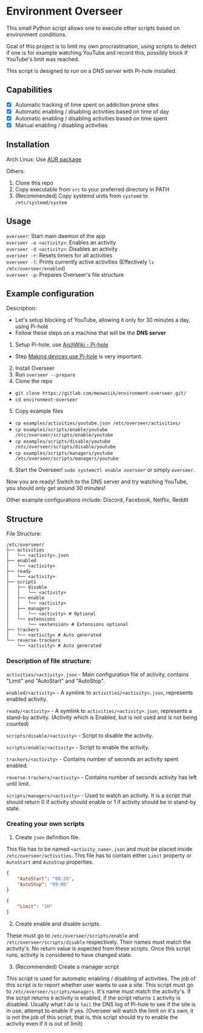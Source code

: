 # Environment Overseer

This small Python script allows one to execute other scripts based on environment conditions.

Goal of this project is to limit my own procrastination, using scripts to detect if one is for example watching 
YouTube and record this, possibly block if YouTube's limit was reached.

This script is designed to run on a DNS server with Pi-hole installed.

## Capabilities

* [X] Automatic tracking of time spent on addiction prone sites
* [X] Automatic enabling / disabling activities based on time of day
* [X] Automatic enabling / disabling activities based on time spent
* [X] Manual enabling / disabling activities

## Installation

Arch Linux:
Use [AUR package](https://aur.archlinux.org/packages/environment-overseer-git/)

Others:
1. Clone this repo
2. Copy executable from `src` to your preferred directory in PATH
3. (Recommended) Copy systemd units from `systemd` to `/etc/systemd/system`

## Usage

`overseer`: Start main daemon of the app   
`overseer -e <activity>`: Enables an activity  
`overseer -d <activity>`: Disables an activity  
`overseer -r`: Resets timers for all activities  
`overseer -l`: Prints currently active activities (Effectively `ls /etc/overseer/enabled`)  
`overseer -p`: Prepares Overseer's file structure

## Example configuration

Description:
 * Let's setup blocking of YouTube, allowing it only for 30 minutes a day, using Pi-hole
 * Follow these steps on a machine that will be the **DNS server**

1. Setup Pi-hole, use [ArchWiki - Pi-hole](https://wiki.archlinux.org/index.php/Pi-hole)
 - Step [Making devices use Pi-hole](https://wiki.archlinux.org/index.php/Pi-hole#Making_devices_use_Pi-hole) is very important.
2. Install Overseer
3. Run `overseer --prepare`
4. Clone the repo
 - `git clone https://gitlab.com/meowxiik/environment-overseer.git/`
 - `cd environment-overseer`
5. Copy example files
 - `cp examples/activities/youtube.json /etc/overseer/activities/`
 - `cp examples/scripts/enable/youtube /etc/overseer/scripts/enable/youtube`
 - `cp examples/scripts/disable/youtube /etc/overseer/scripts/disable/youtube`
 - `cp examples/scripts/managers/youtube /etc/overseer/scripts/managers/youtube`
6. Start the Overseer! `sudo systemctl enable overseer` or simply `overseer`.

Now you are ready!
Switch to the DNS server and try watching YouTube, you should only get around 30 minutes!

Other example configurations include: Discord, Facebook, Netflix, Reddit

## Structure

File Structure:
```
/etc/overseer/
├── activities
│   └── <activity>.json
├── enabled
│   └── <activity>
├── ready
│   └── <activity>
├── scripts
│   ├── disable
│   │   └── <activity>
│   ├── enable
│   │   └── <activity>
│   ├── managers 
│   │   └── <activity> # Optional
│   └── extensions
│       └── <extension> # Extensions optional
├── trackers
│   └── <activity> # Auto generated
└── reverse-trackers
    └── <activity> # Auto generated
```

### Description of file structure:

`activities/<activity>.json` - 
Main configuration file of activity, contains "Limit" and "AutoStart" and "AutoStop".

`enabled/<activity>` -
A symlink to `activities/<activity>.json`, represents enabled activity.

`ready/<activity>` -
A symlink to `activities/<activity>.json`, represents a stand-by activity.
(Activity which is Enabled, but is not used and is not being counted)

`scripts/disable/<activity>` - 
Script to disable the activity.

`scripts/enable/<activity>` - 
Script to enable the activity.

`trackers/<activity>` -
 Contains number of seconds an activity spent enabled.

`reverse-trackers/<activity>` -
 Contains number of seconds activity has left until limit.

`scripts/managers/<activity>` -
Used to watch an activity. It is a script that should return 0 if activity should enable
or 1 if activity should be in stand-by state.

### Creating your own scripts

1. Create `json` definition file.   

This file has to be named `<activity_name>.json` and must be placed inside `/etc/overseer/activities`.
This file has to contain either `Limit` property or `AutoStart` and `AutoStop` properties.

```json
{
	"AutoStart": "08:20",
	"AutoStop": "09:00"
}
```

```json
{
	"Limit": "1H"
}
```

2. Create enable and disable scripts.  

These must go to `/etc/overseer/scripts/enable` and `/etc/overseer/scripts/disable` respectively.
Their names must match the activity's.
No return value is expected from these scripts.
Once this script runs, activity is considered to have changed state.

3. (Recommended) Create a manager script

This script is used for automatic enabling / disabling of activities.
The job of this script is to report whether user wants to use a site.
This script must go to `/etc/overseer/scripts/managers`.
It's name must match the activity's.
If the script returns `0` activity is enabled, if the script returns `1` activity is disabled.
Usually what I do is `tail` the DNS log of Pi-hole to see if the site is in use, attempt to enable if yes.
(Overseer will watch the limit on it's own, it is not the job of this script, that is, 
this script should try to enable the activity even if it is out of limit)
